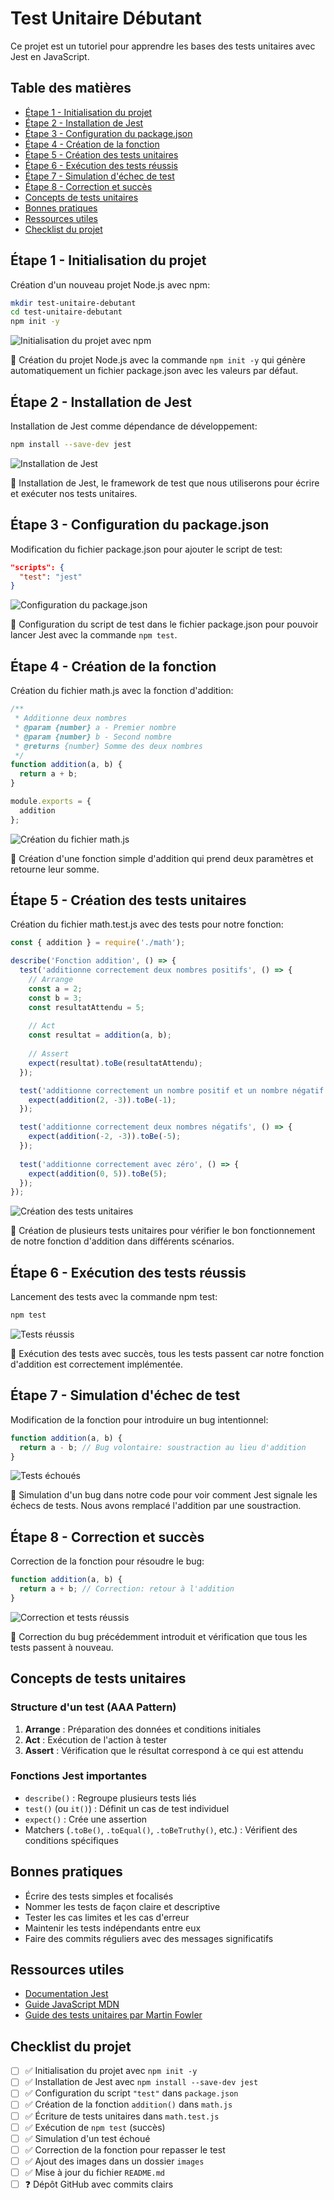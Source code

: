 # Test Unitaire Débutant

Ce projet est un tutoriel pour apprendre les bases des tests unitaires avec Jest en JavaScript.

## Table des matières
- [Étape 1 - Initialisation du projet](#étape-1---initialisation-du-projet)
- [Étape 2 - Installation de Jest](#étape-2---installation-de-jest)
- [Étape 3 - Configuration du package.json](#étape-3---configuration-du-packagejson)
- [Étape 4 - Création de la fonction](#étape-4---création-de-la-fonction)
- [Étape 5 - Création des tests unitaires](#étape-5---création-des-tests-unitaires)
- [Étape 6 - Exécution des tests réussis](#étape-6---exécution-des-tests-réussis)
- [Étape 7 - Simulation d'échec de test](#étape-7---simulation-déchec-de-test)
- [Étape 8 - Correction et succès](#étape-8---correction-et-succès)
- [Concepts de tests unitaires](#concepts-de-tests-unitaires)
- [Bonnes pratiques](#bonnes-pratiques)
- [Ressources utiles](#ressources-utiles)
- [Checklist du projet](#checklist-du-projet)

## Étape 1 - Initialisation du projet

Création d'un nouveau projet Node.js avec npm:

```bash
mkdir test-unitaire-debutant
cd test-unitaire-debutant
npm init -y
```

![Initialisation du projet avec npm](./images/01-initialisation-node.png)

📝 Création du projet Node.js avec la commande `npm init -y` qui génère automatiquement un fichier package.json avec les valeurs par défaut.

## Étape 2 - Installation de Jest

Installation de Jest comme dépendance de développement:

```bash
npm install --save-dev jest
```

![Installation de Jest](./images/02-installation-jest.png)

📝 Installation de Jest, le framework de test que nous utiliserons pour écrire et exécuter nos tests unitaires.

## Étape 3 - Configuration du package.json

Modification du fichier package.json pour ajouter le script de test:

```json
"scripts": {
  "test": "jest"
}
```

![Configuration du package.json](./images/03-configuration-package-json.png)

📝 Configuration du script de test dans le fichier package.json pour pouvoir lancer Jest avec la commande `npm test`.

## Étape 4 - Création de la fonction

Création du fichier math.js avec la fonction d'addition:

```javascript
/**
 * Additionne deux nombres
 * @param {number} a - Premier nombre
 * @param {number} b - Second nombre
 * @returns {number} Somme des deux nombres
 */
function addition(a, b) {
  return a + b;
}

module.exports = {
  addition
};
```

![Création du fichier math.js](./images/04-creation-fonction.png)

📝 Création d'une fonction simple d'addition qui prend deux paramètres et retourne leur somme.

## Étape 5 - Création des tests unitaires

Création du fichier math.test.js avec des tests pour notre fonction:

```javascript
const { addition } = require('./math');

describe('Fonction addition', () => {
  test('additionne correctement deux nombres positifs', () => {
    // Arrange
    const a = 2;
    const b = 3;
    const resultatAttendu = 5;
    
    // Act
    const resultat = addition(a, b);
    
    // Assert
    expect(resultat).toBe(resultatAttendu);
  });

  test('additionne correctement un nombre positif et un nombre négatif', () => {
    expect(addition(2, -3)).toBe(-1);
  });

  test('additionne correctement deux nombres négatifs', () => {
    expect(addition(-2, -3)).toBe(-5);
  });
  
  test('additionne correctement avec zéro', () => {
    expect(addition(0, 5)).toBe(5);
  });
});
```

![Création des tests unitaires](./images/05-creation-tests.png)

📝 Création de plusieurs tests unitaires pour vérifier le bon fonctionnement de notre fonction d'addition dans différents scénarios.

## Étape 6 - Exécution des tests réussis

Lancement des tests avec la commande npm test:

```bash
npm test
```

![Tests réussis](./images/06-tests-reussis.png)

📝 Exécution des tests avec succès, tous les tests passent car notre fonction d'addition est correctement implémentée.

## Étape 7 - Simulation d'échec de test

Modification de la fonction pour introduire un bug intentionnel:

```javascript
function addition(a, b) {
  return a - b; // Bug volontaire: soustraction au lieu d'addition
}
```

![Tests échoués](./images/07-tests-echoues.png)

📝 Simulation d'un bug dans notre code pour voir comment Jest signale les échecs de tests. Nous avons remplacé l'addition par une soustraction.

## Étape 8 - Correction et succès

Correction de la fonction pour résoudre le bug:

```javascript
function addition(a, b) {
  return a + b; // Correction: retour à l'addition
}
```

![Correction et tests réussis](./images/08-correction-succes.png)

📝 Correction du bug précédemment introduit et vérification que tous les tests passent à nouveau.

## Concepts de tests unitaires

### Structure d'un test (AAA Pattern)

1. **Arrange** : Préparation des données et conditions initiales
2. **Act** : Exécution de l'action à tester
3. **Assert** : Vérification que le résultat correspond à ce qui est attendu

### Fonctions Jest importantes

- `describe()` : Regroupe plusieurs tests liés
- `test()` (ou `it()`) : Définit un cas de test individuel
- `expect()` : Crée une assertion
- Matchers (`.toBe()`, `.toEqual()`, `.toBeTruthy()`, etc.) : Vérifient des conditions spécifiques

## Bonnes pratiques

- Écrire des tests simples et focalisés
- Nommer les tests de façon claire et descriptive
- Tester les cas limites et les cas d'erreur
- Maintenir les tests indépendants entre eux
- Faire des commits réguliers avec des messages significatifs

## Ressources utiles

- [Documentation Jest](https://jestjs.io/docs/en/getting-started)
- [Guide JavaScript MDN](https://developer.mozilla.org/fr/docs/Web/JavaScript/Guide)
- [Guide des tests unitaires par Martin Fowler](https://martinfowler.com/bliki/UnitTest.html)

## Checklist du projet

- [ ] ✅ Initialisation du projet avec `npm init -y`
- [ ] ✅ Installation de Jest avec `npm install --save-dev jest`
- [ ] ✅ Configuration du script `"test"` dans `package.json`
- [ ] ✅ Création de la fonction `addition()` dans `math.js`
- [ ] ✅ Écriture de tests unitaires dans `math.test.js`
- [ ] ✅ Exécution de `npm test` (succès)
- [ ] ✅ Simulation d'un test échoué
- [ ] ✅ Correction de la fonction pour repasser le test
- [ ] ✅ Ajout des images dans un dossier `images`
- [ ] ✅ Mise à jour du fichier `README.md`
- [ ] ❓ Dépôt GitHub avec commits clairs
